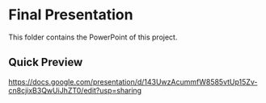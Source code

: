 # Final Presentation
This folder contains the PowerPoint of this project.

## Quick Preview
https://docs.google.com/presentation/d/143UwzAcummfW8585vtUp15Zv-cn8cjixB3QwUiJhZT0/edit?usp=sharing
